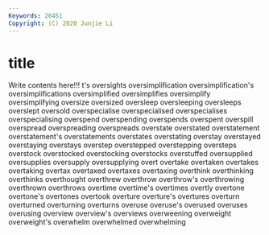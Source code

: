```yaml
---
Keywords: 20451
Copyright: (C) 2020 Junjie Li
---
```


# title

Write contents here!!!
t's 
oversights 
oversimplification 
oversimplification's 
oversimplifications 
oversimplified 
oversimplifies 
oversimplify 
oversimplifying 
oversize
oversized 
oversleep 
oversleeping 
oversleeps 
overslept 
oversold 
overspecialise 
overspecialised 
overspecialises 
overspecialising
overspend 
overspending 
overspends 
overspent 
overspill 
overspread 
overspreading 
overspreads 
overstate 
overstated
overstatement 
overstatement's 
overstatements 
overstates 
overstating 
overstay 
overstayed 
overstaying 
overstays 
overstep
overstepped 
overstepping 
oversteps 
overstock 
overstocked 
overstocking 
overstocks 
overstuffed 
oversupplied 
oversupplies
oversupply 
oversupplying 
overt 
overtake 
overtaken 
overtakes 
overtaking 
overtax 
overtaxed 
overtaxes
overtaxing 
overthink 
overthinking 
overthinks 
overthought 
overthrew 
overthrow 
overthrow's 
overthrowing 
overthrown
overthrows 
overtime 
overtime's 
overtimes 
overtly 
overtone 
overtone's 
overtones 
overtook 
overture
overture's 
overtures 
overturn 
overturned 
overturning 
overturns 
overuse 
overuse's 
overused 
overuses
overusing 
overview 
overview's 
overviews 
overweening 
overweight 
overweight's 
overwhelm 
overwhelmed 
overwhelming
